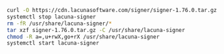 ﻿```sh
curl -O https://cdn.lacunasoftware.com/signer/signer-1.76.0.tar.gz
systemctl stop lacuna-signer
rm -fR /usr/share/lacuna-signer/*
tar xzf signer-1.76.0.tar.gz -C /usr/share/lacuna-signer
chmod -R a=,u+rwX,go+rX /usr/share/lacuna-signer
systemctl start lacuna-signer
```
